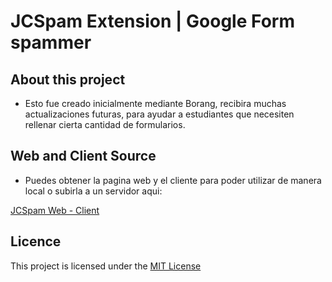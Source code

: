 # JCSpam Extension | Google Form spammer

## About this project

- Esto fue creado inicialmente mediante Borang, recibira muchas actualizaciones futuras, para ayudar a estudiantes que necesiten rellenar cierta cantidad de formularios.

## Web and Client Source
- Puedes obtener la pagina web y el cliente para poder utilizar de manera local o subirla a un servidor aqui:

[JCSpam Web - Client](https://github.com/zjostyn/jcspam-web)

## Licence
This project is licensed under the [MIT License](https://github.com/ADIBzTER/borang/blob/master/LICENSE)
